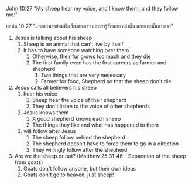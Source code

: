 John 10:27 "My sheep hear my voice, and I know them, and they follow me:"

ยอห์น 10:27 "แกะของเราย่อมฟังเสียงของเรา และเรารู้จักแกะเหล่านั้น และแกะนั้นตามเรา"

1. Jesus is talking about his sheep
    1. Sheep is an animal that can't live by itself
    2. It has to have someone watching over them
        1. Otherwise, their fur grows too much and they die
        2. The first family even has the first careers as farmer and shepherd
            1. Two things that are very necessary
            2. Farmer for food, Shepherd so that the sheep don't die
2. Jesus calls all believers his sheep
    1. hear his voice
        1. Sheep hear the voice of their shepherd
        2. They don't listen to the voice of other shepherds
    2. Jesus knows them
        1. A good shepherd knows each sheep
        2. The things they like and what has happened to them
    3. will follow after Jesus
        1. The sheep follow behind the shepherd
        2. The shepherd doesn't have to force them to go in a direction
        3. They willingly follow after the shepherd
3. Are we the sheep or not? (Matthew 25:31-46 - Separation of the sheep from goats)
    1. Goats don't follow anyone, but their own ideas
    2. Goats don't go to heaven, just sheep!